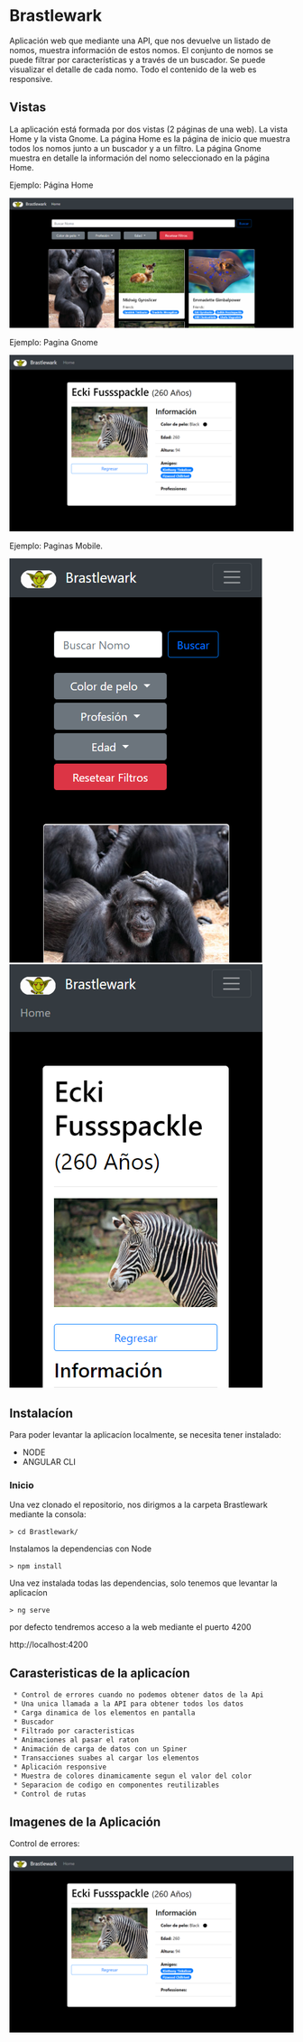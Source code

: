 # Brastlewark

Aplicación web que mediante una API, que nos devuelve un listado de nomos, muestra información de estos nomos. El conjunto de nomos se puede filtrar por características y a través de un buscador. Se puede visualizar el detalle de cada nomo. Todo el contenido de la web es responsive.

## Vistas

  La aplicación está formada por dos vistas (2 páginas de una web). La vista Home y la vista Gnome.
  La página Home es la página de inicio que muestra todos los nomos junto a un buscador y a un filtro.
  La página Gnome muestra en detalle la información del nomo seleccionado en la página Home.
  
  Ejemplo: Página Home
  
  ![Home](/img-documentacion/Home.PNG "Home")
  
  Ejemplo: Pagina Gnome
  
  ![Gnome](/img-documentacion/Gnome.PNG "Gnome")
  
  Ejemplo: Paginas Mobile.
  
  ![Home](/img-documentacion/Home-Mobile.PNG "Home") ![Gnome](/img-documentacion/Gnome-Mobile.PNG "Gnome")

## Instalacíon

  Para poder levantar la aplicacíon localmente, se necesita tener instalado:
  
  * NODE
  * ANGULAR CLI
  
  ### Inicio
  
  Una vez clonado el repositorio, nos dirigmos a la carpeta Brastlewark mediante la consola:
  
  ~~~ 
  > cd Brastlewark/  
  ~~~
  
  Instalamos la dependencias con Node
  
  ~~~
  > npm install
  ~~~
  
  Una vez instalada todas las dependencias, solo tenemos que levantar la aplicacíon
  
  ~~~
  > ng serve
  ~~~
  
  por defecto tendremos acceso a la web mediante el puerto 4200
  
  http://localhost:4200
  
  
  ## Carasteristicas de la aplicacíon
  
     * Control de errores cuando no podemos obtener datos de la Api
     * Una unica llamada a la API para obtener todos los datos
     * Carga dinamica de los elementos en pantalla
     * Buscador 
     * Filtrado por caracteristicas
     * Animaciones al pasar el raton
     * Animación de carga de datos con un Spiner
     * Transacciones suabes al cargar los elementos
     * Aplicación responsive
     * Muestra de colores dinamicamente segun el valor del color
     * Separacion de codigo en componentes reutilizables
     * Control de rutas
   
   ## Imagenes de la Aplicación
   
   Control de errores:
   
  ![Gnome](/img-documentacion/Gnome.PNG "Gnome")

